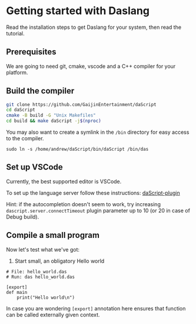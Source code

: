 # Getting started with Daslang

Read the installation steps to get Daslang for your system, then read the
tutorial.

## Prerequisites

We are going to need git, cmake, vscode and a C++ compiler for your platform.

## Build the compiler

```sh
git clone https://github.com/GaijinEntertainment/daScript
cd daScript
cmake -B build -G "Unix Makefiles"
cd build && make daScript -j$(nproc)
```

You may also want to create a symlink in the `/bin` directory for easy access
to the compiler.

```
sudo ln -s /home/andrew/daScript/bin/daScript /bin/das
```

## Set up VSCode

Currently, the best supported editor is VSCode.

To set up the language server follow these instructions: [daScript-plugin](https://github.com/profelis/daScript-plugin#installation)

Hint: if the autocompletion doesn't seem to work, try increasing
`dascript.server.connectTimeout` plugin parameter up to 10 (or 20 in case of
Debug build).

## Compile a small program

Now let's test what we've got:

1. Start small, an obligatory Hello world

```
# File: hello_world.das
# Run: das hello_world.das

[export]
def main
    print("Hello world\n")
```

In case you are wondering `[export]` annotation here ensures that function can be called externally given context.
